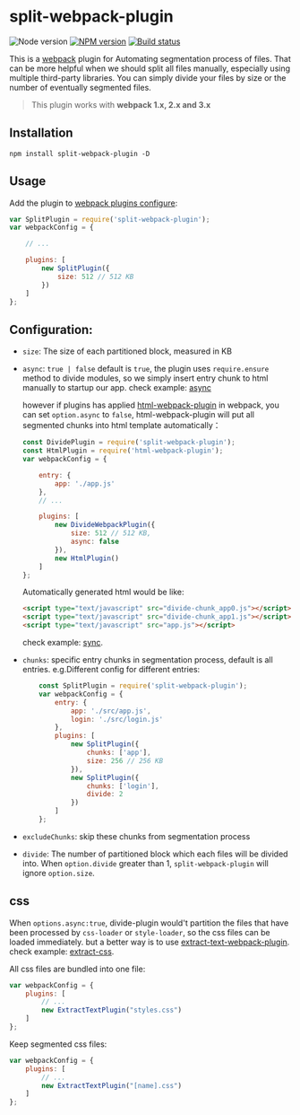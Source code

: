 # split-webpack-plugin

![Node version][node-image]
[![NPM version][npm-image]][npm-url]
[![Build status](https://travis-ci.org/lxjwlt/split-webpack-plugin.svg)](https://travis-ci.org/lxjwlt/split-webpack-plugin)

This is a [webpack](http://webpack.github.io/) plugin for Automating segmentation process of files. That can be more helpful when we should split all files manually, especially using multiple third-party libraries. You can simply divide your files by size or the number of eventually segmented files.

> This plugin works with **webpack 1.x, 2.x and 3.x**

## Installation

```
npm install split-webpack-plugin -D
```

## Usage

Add the plugin to [webpack plugins configure](https://webpack.js.org/concepts/plugins/#usage):

```javascript
var SplitPlugin = require('split-webpack-plugin');
var webpackConfig = {

    // ...

    plugins: [
        new SplitPlugin({
            size: 512 // 512 KB
        })
    ]
};
```

## Configuration:

- `size`: The size of each partitioned block, measured in KB
- `async`: `true | false` default is `true`, the plugin uses `require.ensure` method to divide modules, so we simply insert entry chunk to html manually to startup our app. check example: [async](./examples/async)

    however if plugins has applied [html-webpack-plugin](https://github.com/jantimon/html-webpack-plugin) in webpack, you can set `option.async` to `false`, html-webpack-plugin will put all segmented chunks into html template automatically：

    ```javascript
    const DividePlugin = require('split-webpack-plugin');
    const HtmlPlugin = require('html-webpack-plugin');
    var webpackConfig = {

        entry: {
            app: './app.js'
        },
        // ...

        plugins: [
            new DivideWebpackPlugin({
                size: 512 // 512 KB,
                async: false
            }),
            new HtmlPlugin()
        ]
    };
    ```

    Automatically generated html would be like:

    ```html
    <script type="text/javascript" src="divide-chunk_app0.js"></script>
    <script type="text/javascript" src="divide-chunk_app1.js"></script>
    <script type="text/javascript" src="app.js"></script>
    ```

    check example: [sync](./examples/sync).

- `chunks`: specific entry chunks in segmentation process, default is all entries. e.g.Different config for different entries:

    ```javascript
        const SplitPlugin = require('split-webpack-plugin');
        var webpackConfig = {
            entry: {
                app: './src/app.js',
                login: './src/login.js'
            },
            plugins: [
                new SplitPlugin({
                    chunks: ['app'],
                    size: 256 // 256 KB
                }),
                new SplitPlugin({
                    chunks: ['login'],
                    divide: 2
                })
            ]
        };
    ```

- `excludeChunks`: skip these chunks from segmentation process
- `divide`: The number of partitioned block which each files will be divided into. When `option.divide` greater than 1, `split-webpack-plugin` will ignore `option.size`.

## css

When `options.async:true`, divide-plugin would't partition the files that have been processed by `css-loader` or `style-loader`, so the css files can be loaded immediately. but a better way is to use [extract-text-webpack-plugin](https://github.com/webpack-contrib/extract-text-webpack-plugin). check example: [extract-css](./examples/extract-css).

All css files are bundled into one file:

```javascript
var webpackConfig = {
    plugins: [
        // ...
        new ExtractTextPlugin("styles.css")
    ]
};
```

Keep segmented css files:

```javascript
var webpackConfig = {
    plugins: [
        // ...
        new ExtractTextPlugin("[name].css")
    ]
};
```

[npm-url]: https://www.npmjs.com/package/split-webpack-plugin
[npm-image]: https://img.shields.io/npm/v/split-webpack-plugin.svg
[node-image]: https://img.shields.io/node/v/split-webpack-plugin.svg

